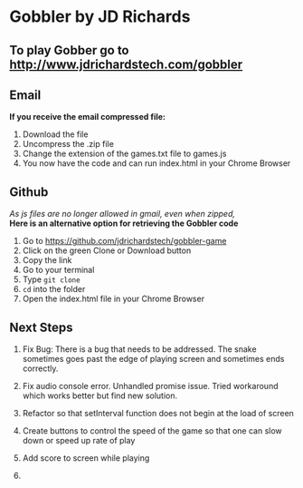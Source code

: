# Gobbler by JD Richards

## To play Gobber go to http://www.jdrichardstech.com/gobbler

## Email

**If you receive the email compressed file:**

1.  Download the file
2.  Uncompress the .zip file
3.  Change the extension of the games.txt file to games.js
4.  You now have the code and can run index.html in your Chrome Browser

## Github

_As js files are no longer allowed in gmail, even when zipped,_<br />
**Here is an alternative option for retrieving the Gobbler code**

1.  Go to https://github.com/jdrichardstech/gobbler-game
2.  Click on the green Clone or Download button
3.  Copy the link
4.  Go to your terminal
5.  Type `git clone` <paste file here>
6.  `cd` into the folder
7.  Open the index.html file in your Chrome Browser

## Next Steps

1.  Fix Bug: There is a bug that needs to be addressed. The snake sometimes goes past the edge of playing screen and sometimes ends correctly.

2.  Fix audio console error. Unhandled promise issue. Tried workaround which works better but find new solution.

3.  Refactor so that setInterval function does not begin at the load of screen

4.  Create buttons to control the speed of the game so that one can slow down or speed up rate of play

5.  Add score to screen while playing

6.
